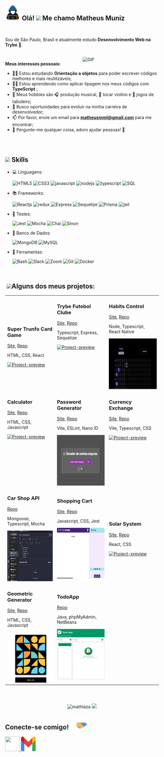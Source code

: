 ## <picture><img src = "https://github.com/0xAbdulKhalid/0xAbdulKhalid/raw/main/assets/mdImages/about_me.gif" width = 50px></picture> Olá! <img src="https://media.giphy.com/media/hvRJCLFzcasrR4ia7z/giphy.gif" width="25"> Me chamo **Matheus Muniz**

<br>

Sou de São Paulo, Brasil e atualmente estudo **Desenvolvimento Web na Trybe** 🚀.

<br />

  <img align="right" alt="GIF" src="https://media1.giphy.com/media/R03zWv5p1oNSQd91EP/giphy.gif?cid=ecf05e474xsvafr63i29dv3s0obwd1dhyfg4xfu0xsrlgq0c&rid=giphy.gif&ct=g" width="250px" />

**Meus interesses pessoais:**
- 👨‍💻 Estou estudando **Orientação a objetos** para poder escrever códigos melhores e mais reutilizáveis;
- 👨‍🎓 Estou aprendendo como aplicar tipagem nos meus códigos com **TypeScript** ; 
- 🧗 Meus hobbies são 🎧 produção musical, 🎻 tocar violino e 🎲 jogos de tabuleiro;
- 💼 Busco oportunidades para evoluir na minha carreira de desenvolvedor;
- 📫 Por favor, envie um email para **matheusmml@gmail.com** para me encontrar;
- 💬 Pergunte-me qualquer coisa, adoro ajudar pessoas! 💙
<!-- - 📝 Veja meu Curriculum Vitae <a href="https://gitconnected.com/johnatas-henrique/resume" target="_blank">clicando aqui</a> para mais informações. -->

<br />
<br />

## <img src="https://media2.giphy.com/media/QssGEmpkyEOhBCb7e1/giphy.gif?cid=ecf05e47a0n3gi1bfqntqmob8g9aid1oyj2wr3ds3mg700bl&rid=giphy.gif" width ="25"><b> Skills</b>

-  💻 Linguagens:

    ![HTML5](https://img.shields.io/badge/html5-%23E34F26.svg?style=for-the-badge&logo=html5&logoColor=white)
    ![CSS3](https://img.shields.io/badge/css3-%231572B6.svg?style=for-the-badge&logo=css3&logoColor=white)
    ![javascript](https://img.shields.io/badge/javascript%20-%23323330.svg?&style=for-the-badge&logo=javascript&logoColor=%23F7DF1E)
    ![nodejs](https://img.shields.io/badge/node.js%20-%2343853D.svg?&style=for-the-badge&logo=node.js&logoColor=white)
    ![typescript](https://img.shields.io/badge/TypeScript-007ACC?style=for-the-badge&logo=typescript&logoColor=white)
    ![SQL](https://img.shields.io/badge/SQL-025E8C.svg?style=for-the-badge&logo=SQL&logoColor=white)

- 📚 Frameworks:

   ![Reactjs](https://img.shields.io/badge/react%20-%2320232a.svg?&style=for-the-badge&logo=react&logoColor=%2361DAFB)
   ![redux](https://img.shields.io/badge/Redux-593D88?style=for-the-badge&logo=redux&logoColor=white)
   ![Express](https://img.shields.io/badge/Express.js-000000?style=for-the-badge&logo=express&logoColor=white)
   ![Sequelize](https://img.shields.io/badge/Sequelize-52B0E7?style=for-the-badge&logo=Sequelize&logoColor=white)
   ![Prisma](https://img.shields.io/badge/Prisma-3982CE?style=for-the-badge&logo=Prisma&logoColor=white)
   ![jwt](https://img.shields.io/badge/JWT-000000?style=for-the-badge&logo=JSON%20web%20tokens&logoColor=white)


- 🧪 Testes:
                                                                                                                                
  ![Jest](https://img.shields.io/badge/Jest-323330?style=for-the-badge&logo=Jest&logoColor=white)
  ![Mocha](https://img.shields.io/badge/mocha.js-323330?style=for-the-badge&logo=mocha&logoColor=Brown)
  ![Chai](https://img.shields.io/badge/chai.js-323330?style=for-the-badge&logo=chai&logoColor=red)
  ![Sinon](https://img.shields.io/badge/sinon.js-323330?style=for-the-badge&logo=sinon)
                                                                                                                                
- 💽 Banco de Dados:

  ![MongoDB](https://img.shields.io/badge/MongoDB-%234ea94b.svg?&style=for-the-badge&logo=mongodb&logoColor=white)
  ![MySQL](https://img.shields.io/badge/MySQL-005C84?style=for-the-badge&logo=mysql&logoColor=white)
                                                                                                                                               
- 🔧 Ferramentas:
  
  ![Bash](https://img.shields.io/badge/GNU%20Bash-4EAA25?style=for-the-badge&logo=GNU%20Bash&logoColor=white)
  ![Slack](https://img.shields.io/badge/Slack-4A154B?style=for-the-badge&logo=slack&logoColor=white)
  ![Zoom](https://img.shields.io/badge/Zoom-2D8CFF?style=for-the-badge&logo=zoom&logoColor=white)
  ![Git](https://img.shields.io/badge/GIT-E44C30?style=for-the-badge&logo=git&logoColor=white)
  ![Docker](https://img.shields.io/badge/Docker-2CA5E0?style=for-the-badge&logo=docker&logoColor=white)
  

<br />                                                                                                                               


## <img src="https://media3.giphy.com/media/Lka9lcOAdjgcqyTnJt/giphy.gif?cid=790b761109bb4da2a24c01c26ce13e3e3c1e5356c19d587f&rid=giphy.gif&ct=s" width="55" style="padding-left: 5px"><b>Alguns dos meus projetos:</b>


<table>
  <tr> 
     <td>
      <h3>Super Trunfo Card Game</h3>
      <p>
        <a href="https://frontend-super-trunfo.vercel.app/">Site</a>,
        <a href="https://github.com/mathlaza/frontend-Super-Trunfo">Repo</a>
      </p>
      <p>HTML, CSS, React</p>
      <a href="https://github.com/mathlaza/frontend-Super-Trunfo">
        <img width="100%" height="165px" src="./devimages/overall.gif" alt="Project-preview"/>
      </a>
    </td>
    <td valign="top">
      <h3>Trybe Futebol Clube</h3>
      <p>
        <a href="https://abashed-books-production.up.railway.app/">Site</a>,
        <a href="https://github.com/mathlaza/backEnd-Trybe-Futebol-Clube">Repo</a>
      </p>
      <p>Typescript, Express, Sequelize</p>
      <a href="https://github.com/mathlaza/backEnd-Trybe-Futebol-Clube">
        <img width="100%" height="165px" src="./devimages/TFC.gif" alt="Project-preview"/>
      </a>
    </td>
    <td valign="top">
      <h3>Habits Control</h3>
      <p>
        <a href="https://rock-seat-nlw-habits-app.vercel.app/">Site</a>,
        <a href="https://github.com/mathlaza/RockSeat_NLW_Habits_App">Repo</a>
      </p>
      <p>Node, Typescript, React Native</p>
      <a href="https://github.com/mathlaza/RockSeat_NLW_Habits_App">
        <img width="100%" height="165px" src="./devimages/habits2.gif" alt="Project-preview"/>
      </a>
    </td>
  </tr>
  <tr> 
     <td valign="top">
      <h3>Calculator</h3>
      <p>
        <a href="https://calculadora-delta-two.vercel.app/">Site</a>,
        <a href="https://github.com/mathlaza/calculadora">Repo</a>
      </p>
      <p>HTML, CSS, Javascript</p>
      <a href="https://github.com/mathlaza/calculadora">
        <img width="100%" height="165px" src="./devimages/calc.gif" alt="Project-preview"/>
      </a>
    </td>
    <td valign="top">
      <h3>Password Generator</h3>
      <p>
        <a href="https://gerador-senhas-nine.vercel.app/">Site</a>,
        <a href="https://github.com/mathlaza/Gerador_Senhas">Repo</a>
      </p>
      <p>Vite, ESLint, Nano ID</p>
      <a href="https://github.com/mathlaza/Gerador_Senhas">
        <img width="100%" height="165px" src="./devimages/generate.gif" alt="Project-preview"/>
      </a>
    </td>
    <td valign="top">
      <h3>Currency Exchange</h3>
      <p>
        <a href="https://currency-exchange-tau-ten.vercel.app/">Site</a>,
        <a href="https://github.com/mathlaza/Currency_Exchange">Repo</a>
      </p>
      <p>Vite, Typescript, CSS</p>
      <a href="https://github.com/mathlaza/Currency_Exchange">
        <img width="100%" height="165px" src="./devimages/exchange.gif" alt="Project-preview"/>
      </a>
    </td>
  </tr>
  <tr> 
    <td valign="top">
      <h3>Car Shop API</h3>
      <p>
        <a href="https://github.com/mathlaza/backend-Car-Shop">Repo</a>
      </p>
      <p>Mongoose, Typescript, Mocha</p>
      <a href="https://github.com/mathlaza/backend-Car-Shop">
        <img width="100%" height="165px" src="./devimages/car_shop_api.gif" alt="Project-preview"/>
      </a>
    </td>
    <td>
      <h3>Shopping Cart</h3>
      <p>
        <a href="https://frontend-shopping-cart-ruby.vercel.app/">Site</a>,
        <a href="https://github.com/mathlaza/frontend-Shopping-Cart">Repo</a>
      </p>
      <p>Javascript, CSS, Jest</p>
      <a href="https://github.com/mathlaza/frontend-Shopping-Cart">
        <img width="100%" height="165px" src="./devimages/carrinho_compras.gif" alt="Project-preview"/>
      </a>
    </td>
    <td>
      <h3>Solar System</h3>
      <p>
        <a href="https://frontend-solar-system.vercel.app/">Site</a>,
        <a href="https://github.com/mathlaza/frontend-Solar-System">Repo</a>
      </p>
      <p>React, CSS</p>
      <a href="https://github.com/mathlaza/frontend-Solar-System">
        <img width="100%" height="165px" src="./devimages/solar_system.gif" alt="Project-preview"/>
      </a>
    </td>
  </tr>
  <tr>
    <td>
      <h3>Geometric Generator</h3>
      <p>
        <a href="https://geometric-generator.vercel.app/">Site</a>,
        <a href="https://github.com/mathlaza/geometric-generator">Repo</a>
      </p>
      <p>HTML, CSS, Javascript</p>
      <a href="https://github.com/mathlaza/geometric-generator">
        <img width="100%" height="165px" src="./devimages/geometric_generator.gif" alt="Project-preview"/>
      </a>
    </td>
    <td>
      <h3>TodoApp</h3>
      <p>
        <a href="https://github.com/mathlaza/JavaTodoApp">Repo</a>
      </p>
      <p>Java, phpMyAdmin, NetBeans</p>
      <a href="https://github.com/mathlaza/JavaTodoApp">
        <img width="100%" height="165px" src="./devimages/Animação1.gif" alt="Project-preview"/>
      </a>
    </td>
  </tr>
</table>

<br />

## <span>
  <div  align="center">
   <img src="https://github-readme-stats-sigma-five.vercel.app/api?username=mathlaza&theme=radical&show_icons=true" alt="mathlaza" width="382" />
   <img src="https://github-readme-stats-sigma-five.vercel.app/api/top-langs/?username=mathlaza&layout=compact&theme=radical" width="310" />
  </div>
</span>   

## <b> Conecte-se comigo!</b><img src="https://github.com/0xAbdulKhalid/0xAbdulKhalid/raw/main/assets/mdImages/handshake.gif" width ="80">

<a href="https://www.linkedin.com/in/mathlaza/" target="_blank">
  <img src="https://i.ibb.co/Kx2GSrT/linkedin.png" width="48px" height="48px">
</a>
<a href="mailto:matheusmml@gmail.com" target="_blank">
  <img src="https://raw.githubusercontent.com/mathlaza/mathlaza/main/devimages/gmail-icon.svg" width="48px" height="48px">
</a>
